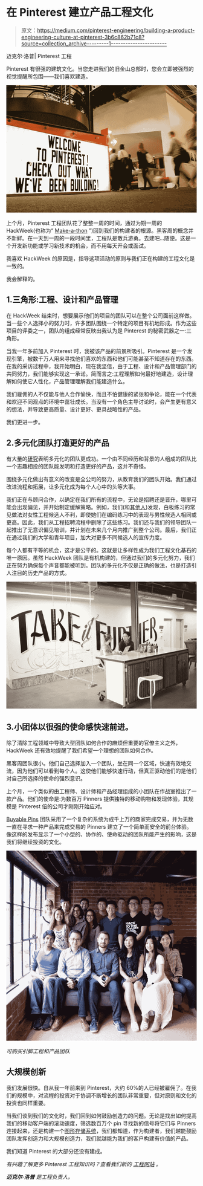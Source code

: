 # 在 Pinterest 建立产品工程文化

> 原文：<https://medium.com/pinterest-engineering/building-a-product-engineering-culture-at-pinterest-3b6c862b71c8?source=collection_archive---------1----------------------->

迈克尔·洛普| Pinterest 工程

Pinterest 有很强的建筑文化。当您走进我们的旧金山总部时，您会立即被强烈的视觉提醒所包围——我们喜欢建造。

![](img/35e32950b6a6cb1cc52aec9774d0ffe0.png)

上个月，Pinterest 工程团队花了整整一周的时间，通过为期一周的 HackWeek(也称为“ [Make-a-thon](/blog/building-support-gifs-over-night) ”)回到我们的构建者的根源。黑客周的概念并不新鲜。在一天到一周的一段时间里，工程队是散兵游勇。去建吧…随便。这是一个开发新功能或学习新技术的机会，而不用每天开会或面试。

我喜欢 HackWeek 的原因是，指导这项活动的原则与我们正在构建的工程文化是一致的。

我会解释的。

## 1.三角形:工程、设计和产品管理

在 HackWeek 结束时，想要展示他们的项目的团队可以在整个公司面前这样做。当一些个人选择小的努力时，许多团队围绕一个特定的项目有机地形成。作为这些项目的评委之一，团队的组成经常反映出我认为是 Pinterest 的秘密武器之一:三角形。

当我一年多前加入 Pinterest 时，我被该产品的前景所吸引。Pinterest 是一个发现引擎，被数千万人用来寻找他们喜欢的东西和他们可能甚至不知道存在的东西。在我的采访过程中，我开始明白，现在我坚信，由于工程、设计和产品管理部门的共同努力，我们能够实现这一承诺。简而言之:工程理解如何最好地建造，设计理解如何使它人性化，产品管理理解我们能建造什么。

我们雇佣的人不仅能与他人合作愉快，而且不怕健康的紧张和争论，能在一个代表和欢迎不同观点的环境中茁壮成长。当没有一个角色主导讨论时，会产生更有意义的想法，并导致更高质量、设计更好、更具战略性的产品。

我们更进一步。

## 2.多元化团队打造更好的产品

有大量的[研究](http://www.scientificamerican.com/article/how-diversity-makes-us-smarter/)表明多元化的团队更成功。一个由不同经历和背景的人组成的团队比一个志趣相投的团队能发明和打造更好的产品，这并不奇怪。

围绕多元化做出有意义的改变是全公司的努力，从教育我们的团队开始。我们通过改进流程和拓展，让多元化成为每个人心中的头等大事。

我们正在与顾问合作，以确定在我们所有的流程中，无论是招聘还是晋升，哪里可能会出现偏见，并开始制定缓解策略。例如，我们(和[其他人](https://modelviewculture.com/pieces/technical-interviews-are-bullshit))发现，白板练习的常见做法对女性工程候选人不利，即使她们在编码练习中的表现与男性候选人相同或更高。因此，我们从工程招聘流程中删除了这些练习。我们还与我们的领导团队一起推出了无意识偏见培训，并计划在未来几个月内推广到整个公司。最后，我们正在通过我们的大学和青年项目，加大对更多不同候选人的宣传力度。

每个人都有平等的机会，这才是公平的。这就是让多样性成为我们工程文化基石的唯一原因。虽然 HackWeek 团队是有机构建的，但通过我们的多元化努力，我们正在努力确保每个声音都能被听到。团队的多元化不仅是正确的做法，也是打造引人注目的历史产品的方式。

![](img/77fc34b4a6350216907ff6c8eaf0d82f.png)

## 3.小团体以很强的使命感快速前进。

除了清除工程领域中导致大型团队如何合作的麻烦但重要的官僚主义之外，HackWeek 还有效地提醒了我们希望一个理想的团队如何合作。

黑客周团队很小。他们自己选择加入一个团队，坐在同一个区域，快速有效地交流，因为他们可以看到每个人。这使他们能够快速行动，但真正驱动他们的是他们对自己所选择的使命的强烈意识。

上个月，一个类似的由工程师、设计师和产品经理组成的小团队在作战室推出了一款产品。他们的使命是:为数百万 Pinners 提供独特的移动购物和发现体验，其规模是 Pinterest 倍的公司才刚刚开始应对。

[Buyable Pins](https://blog.pinterest.com/en/buyable-pins-rolling-out-today) 团队采用了一个复杂的系统为成千上万的商家完成交易，并为无数一直在寻求一种产品来完成交易的 Pinners 建立了一个简单而安全的前台体验。像这样的发布显示了一个小型的、协作的、使命驱动的团队所能产生的影响，这是我们将继续投资的文化。

![](img/2d7a220ab6341244cbc3922865c55bf2.png)

*可购买引脚工程和产品团队*

## 大规模创新

我们发展很快。自从我一年前来到 Pinterest，大约 60%的人已经被雇佣了。在我们的规模中，对流程的投资对于协调不断增长的团队非常重要，但对原则和文化的投资也同样重要。

当我们谈到我们的文化时，我们回到如何鼓励创造力的问题。无论是找出如何提高我们的移动客户端的滚动速度，筛选数百万个 pin 寻找新的信号将它们与 Pinners 连接起来，还是构建一个[图形存储系统](/blog/building-scalable-and-available-home-feed)，我们都知道，作为构建者，我们越能鼓励团队发挥创造力和大规模创造力，我们就越能为我们的客户构建有价值的产品。

我们知道 Pinterest 的大部分还没有建成。

*有兴趣了解更多 Pinterest 工程知识吗？查看我们新的* [*工程网站*](https://engineering.pinterest.com/) *。*

***迈克尔·洛普*** *是工程负责人。*